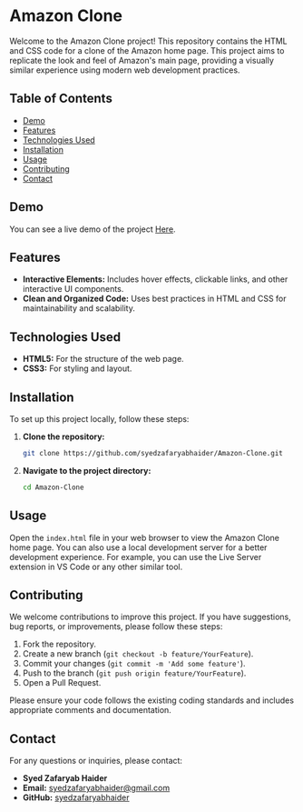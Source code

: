 # Amazon Clone

Welcome to the Amazon Clone project! This repository contains the HTML and CSS code for a clone of the Amazon home page. This project aims to replicate the look and feel of Amazon's main page, providing a visually similar experience using modern web development practices.

## Table of Contents

- [Demo](#demo)
- [Features](#features)
- [Technologies Used](#technologies-used)
- [Installation](#installation)
- [Usage](#usage)
- [Contributing](#contributing)
- [Contact](#contact)

## Demo

You can see a live demo of the project [Here](https://amazon-clone-eight-azure.vercel.app/).

## Features

- **Interactive Elements:** Includes hover effects, clickable links, and other interactive UI components.
- **Clean and Organized Code:** Uses best practices in HTML and CSS for maintainability and scalability.

## Technologies Used

- **HTML5:** For the structure of the web page.
- **CSS3:** For styling and layout.

## Installation

To set up this project locally, follow these steps:

1. **Clone the repository:**
   ```sh
   git clone https://github.com/syedzafaryabhaider/Amazon-Clone.git

2. **Navigate to the project directory:**
    ```sh
   cd Amazon-Clone

## Usage

Open the `index.html` file in your web browser to view the Amazon Clone home page. You can also use a local development server for a better development experience. For example, you can use the Live Server extension in VS Code or any other similar tool.

## Contributing

We welcome contributions to improve this project. If you have suggestions, bug reports, or improvements, please follow these steps:

1. Fork the repository.
2. Create a new branch (`git checkout -b feature/YourFeature`).
3. Commit your changes (`git commit -m 'Add some feature'`).
4. Push to the branch (`git push origin feature/YourFeature`).
5. Open a Pull Request.

Please ensure your code follows the existing coding standards and includes appropriate comments and documentation.

## Contact

For any questions or inquiries, please contact:

- **Syed Zafaryab Haider**
- **Email:** syedzafaryabhaider@gmail.com
- **GitHub:** [syedzafaryabhaider](https://github.com/syedzafaryabhaider)
